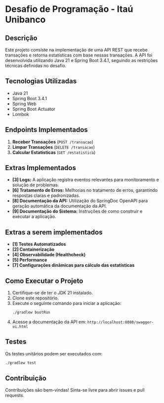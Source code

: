 # Desafio de Programação - Itaú Unibanco

## Descrição
Este projeto consiste na implementação de uma API REST que recebe transações e retorna estatísticas com base nessas transações. A API foi desenvolvida utilizando Java 21 e Spring Boot 3.4.1, seguindo as restrições técnicas definidas no desafio.

## Tecnologias Utilizadas
- Java 21
- Spring Boot 3.4.1
- Spring Web
- Spring Boot Actuator
- Lombok

## Endpoints Implementados
1. **Receber Transações** (`POST /transacao`)
2. **Limpar Transações** (`DELETE /transacao`)
3. **Calcular Estatísticas** (`GET /estatistica`)

## Extras Implementados
- **[3] Logs:** A aplicação registra eventos relevantes para monitoramento e solução de problemas.
- **[6] Tratamento de Erros:** Melhorias no tratamento de erros, garantindo respostas claras e padronizadas.
- **[8] Documentação da API:** Utilização do SpringDoc OpenAPI para geração automática da documentação da API.
- **[9] Documentação do Sistema:** Instruções de como construir e executar a aplicação.

## Extras a serem implementados
- **[1] Testes Automatizados**
- **[2] Containerização**
- **[4] Observabilidade (Healthcheck)**
- **[5] Performance**
- **[7] Configurações dinâmicas para cálculo das estatísticas**

## Como Executar o Projeto
1. Certifique-se de ter o JDK 21 instalado.
2. Clone este repositório.
3. Execute o seguinte comando para iniciar a aplicação:
   ```sh
   ./gradlew bootRun
   ```
4. Acesse a documentação da API em: `http://localhost:8080/swagger-ui.html`

## Testes
Os testes unitários podem ser executados com:
```sh
./gradlew test
```

## Contribuição
Contribuições são bem-vindas! Sinta-se livre para abrir issues e pull requests.


